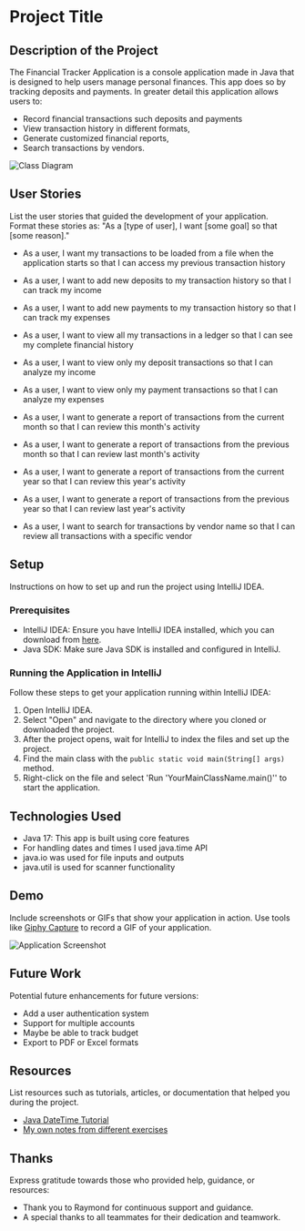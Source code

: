 # Project Title

## Description of the Project

The Financial Tracker Application is a console application made in Java that is designed to help users manage personal finances. 
This app does so by tracking deposits and payments.
In greater detail this application allows users to:
- Record financial transactions such deposits and payments
- View transaction history in different formats, 
- Generate customized financial reports, 
- Search transactions by vendors.

![Class Diagram](path/to/your/class_diagram.png)

## User Stories

List the user stories that guided the development of your application. Format these stories as: "As a [type of user], I want [some goal] so that [some reason]."

- As a user, I want my transactions to be loaded from a file when the application starts so that I can access my previous transaction history

- As a user, I want to add new deposits to my transaction history so that I can track my income

- As a user, I want to add new payments to my transaction history so that I can track my expenses

- As a user, I want to view all my transactions in a ledger so that I can see my complete financial history

- As a user, I want to view only my deposit transactions so that I can analyze my income

- As a user, I want to view only my payment transactions so that I can analyze my expenses

- As a user, I want to generate a report of transactions from the current month so that I can review this month's activity

- As a user, I want to generate a report of transactions from the previous month so that I can review last month's activity

- As a user, I want to generate a report of transactions from the current year so that I can review this year's activity

- As a user, I want to generate a report of transactions from the previous year so that I can review last year's activity

- As a user, I want to search for transactions by vendor name so that I can review all transactions with a specific vendor

## Setup

Instructions on how to set up and run the project using IntelliJ IDEA.

### Prerequisites

- IntelliJ IDEA: Ensure you have IntelliJ IDEA installed, which you can download from [here](https://www.jetbrains.com/idea/download/).
- Java SDK: Make sure Java SDK is installed and configured in IntelliJ.

### Running the Application in IntelliJ

Follow these steps to get your application running within IntelliJ IDEA:

1. Open IntelliJ IDEA.
2. Select "Open" and navigate to the directory where you cloned or downloaded the project.
3. After the project opens, wait for IntelliJ to index the files and set up the project.
4. Find the main class with the `public static void main(String[] args)` method.
5. Right-click on the file and select 'Run 'YourMainClassName.main()'' to start the application.

## Technologies Used

- Java 17: This app is built using core features
- For handling dates and times I used java.time API
- java.io was used for file inputs and outputs
- java.util is used for scanner functionality

## Demo

Include screenshots or GIFs that show your application in action. Use tools like [Giphy Capture](https://giphy.com/apps/giphycapture) to record a GIF of your application.

![Application Screenshot](path/to/your/screenshot.png)

## Future Work

Potential future enhancements for future versions:

- Add a user authentication system
- Support for multiple accounts
- Maybe be able to track budget
- Export to PDF or Excel formats

## Resources

List resources such as tutorials, articles, or documentation that helped you during the project.

- [Java DateTime Tutorial](https://www.baeldung.com/java-8-date-time-intro)
- [My own notes from different exercises](https://github.com/Josephvv7/java-development)

## Thanks

Express gratitude towards those who provided help, guidance, or resources:

- Thank you to Raymond for continuous support and guidance.
- A special thanks to all teammates for their dedication and teamwork.
 